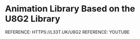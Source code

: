 # Animation Library Based on the U8G2 Library

REFERENCE: HTTPS://L33T.UK/U8G2
REFERENCE: YOUTUBE




